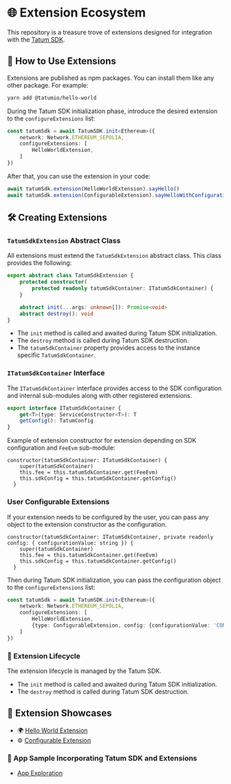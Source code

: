 # 🌐 Extension Ecosystem

This repository is a treasure trove of extensions designed for integration with the [Tatum SDK](https://github.com/tatumio/tatum-js).

## 🚀 How to Use Extensions

Extensions are published as npm packages. You can install them like any other package. 
For example:

```bash
yarn add @tatumio/hello-world
```

During the Tatum SDK initialization phase, introduce the desired extension to the `configureExtensions` list:

```typescript
const tatumSdk = await TatumSDK.init<Ethereum>({
    network: Network.ETHEREUM_SEPOLIA,
    configureExtensions: [
        HelloWorldExtension,
    ]
})
```

After that, you can use the extension in your code:

```typescript
await tatumSdk.extension(HelloWorldExtension).sayHello()
await tatumSdk.extension(ConfigurableExtension).sayHelloWithConfiguration()
```

## 🛠️ Creating Extensions

### `TatumSdkExtension` Abstract Class

All extensions must extend the `TatumSdkExtension` abstract class. 
This class provides the following:

```typescript
export abstract class TatumSdkExtension {
    protected constructor(
        protected readonly tatumSdkContainer: ITatumSdkContainer) {
    }

    abstract init(...args: unknown[]): Promise<void>
    abstract destroy(): void
}
```

- The `init` method is called and awaited during Tatum SDK initialization.
- The `destroy` method is called during Tatum SDK destruction.
- The `tatumSdkContainer` property provides access to the instance specific `TatumSdkContainer`.

### `ITatumSdkContainer` Interface

The `ITatumSdkContainer` interface provides access to the SDK configuration and internal sub-modules along with other registered extensions.

```typescript
export interface ITatumSdkContainer {
    get<T>(type: ServiceConstructor<T>): T
    getConfig(): TatumConfig
}
```

Example of extension constructor for extension depending on SDK configuration and `FeeEvm` sub-module:

```
constructor(tatumSdkContainer: ITatumSdkContainer) {
    super(tatumSdkContainer)
    this.fee = this.tatumSdkContainer.get(FeeEvm)
    this.sdkConfig = this.tatumSdkContainer.getConfig()
  }
```

### User Configurable Extensions

If your extension needs to be configured by the user, you can pass any object to the extension constructor as the configuration.

```
constructor(tatumSdkContainer: ITatumSdkContainer, private readonly config: { configurationValue: string }) {
    super(tatumSdkContainer)
    this.fee = this.tatumSdkContainer.get(FeeEvm)
    this.sdkConfig = this.tatumSdkContainer.getConfig()
  }
```

Then during Tatum SDK initialization, you can pass the configuration object to the `configureExtensions` list:

```typescript
const tatumSdk = await TatumSDK.init<Ethereum>({
    network: Network.ETHEREUM_SEPOLIA,
    configureExtensions: [
        HelloWorldExtension,
        {type: ConfigurableExtension, config: {configurationValue: 'CONFIGURED VALUE'}},
    ]
})
```

### 🔄 Extension Lifecycle

The extension lifecycle is managed by the Tatum SDK.

- The `init` method is called and awaited during Tatum SDK initialization.
- The `destroy` method is called during Tatum SDK destruction.

## 🎨 Extension Showcases

- 🌍 [Hello World Extension](./examples/hello-world/README.md)
- ⚙️ [Configurable Extension](./examples/configurable-extension/README.md)

### 📱 App Sample Incorporating Tatum SDK and Extensions

- [App Exploration](./examples/app/README.md)
